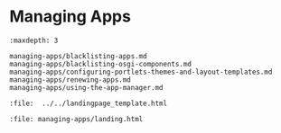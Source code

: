 # Managing Apps

```{toctree}
:maxdepth: 3

managing-apps/blacklisting-apps.md
managing-apps/blacklisting-osgi-components.md
managing-apps/configuring-portlets-themes-and-layout-templates.md
managing-apps/renewing-apps.md
managing-apps/using-the-app-manager.md
```

```{raw} html
:file:  ../../landingpage_template.html
```

```{raw} html
:file: managing-apps/landing.html
```